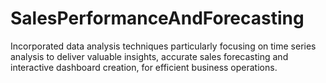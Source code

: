 # SalesPerformanceAndForecasting
Incorporated data analysis techniques particularly focusing on time series analysis to deliver valuable insights, accurate sales forecasting and interactive dashboard creation, for efficient business operations.

